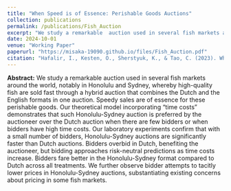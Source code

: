 ```yaml
---
title: "When Speed is of Essence: Perishable Goods Auctions"
collection: publications
permalink: /publications/Fish_Auction
excerpt: "We study a remarkable  auction used in several fish markets around the world, notably in Honolulu and Sydney, whereby high-quality fish are sold fast through a hybrid auction that combines the Dutch and the English formats in one auction. Speedy sales are of essence for these perishable goods. Our theoretical model incorporating &ldquo;time costs&rdquo; demonstrates that such Honolulu-Sydney auction is preferred by the auctioneer over the Dutch auction when there are few bidders or when bidders have high time costs. Our laboratory experiments confirm that with a small number of bidders, Honolulu-Sydney auctions are significantly faster than Dutch auctions. Bidders overbid in Dutch, benefiting the auctioneer, but bidding approaches risk-neutral predictions as time costs increase. Bidders fare better in the Honolulu-Sydney format compared to Dutch across all treatments. We further observe  bidder attempts to tacitly lower prices in Honolulu-Sydney auctions, substantiating existing concerns about pricing in some fish markets."
date: 2024-10-01
venue: "Working Paper"
paperurl: "https://misaka-19090.github.io/files/Fish_Auction.pdf"
citation: "Hafalir, I., Kesten, O., Sherstyuk, K., & Tao, C. (2023). When Speed is of Essence: Perishable Goods Auctions (No. 202310)."
---
```


__Abstract:__ We study a remarkable auction used in several fish markets around the world, notably in Honolulu and Sydney, whereby high-quality fish are sold fast through a hybrid auction that combines the Dutch and the English formats in one auction. Speedy sales are of essence for these perishable goods. Our theoretical model incorporating &ldquo;time costs&rdquo; demonstrates that such Honolulu-Sydney auction is preferred by the auctioneer over the Dutch auction when there are few bidders or when bidders have high time costs. Our laboratory experiments confirm that with a small number of bidders, Honolulu-Sydney auctions are significantly faster than Dutch auctions. Bidders overbid in Dutch, benefiting the auctioneer, but bidding approaches risk-neutral predictions as time costs increase. Bidders fare better in the Honolulu-Sydney format compared to Dutch across all treatments. We further observe  bidder attempts to tacitly lower prices in Honolulu-Sydney auctions, substantiating existing concerns about pricing in some fish markets.